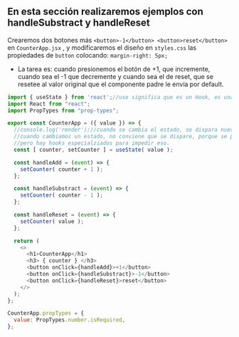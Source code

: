 ## En esta sección realizaremos ejemplos con handleSubstract y handleReset
Crearemos dos botones más `<button>-1</button> <button>reset</button>` en `CounterApp.jsx` , y modificaremos el diseño en `styles.css` las propiedades de `button` colocando: `margin-right: 5px;` 

- La tarea es: cuando presionemos el botón de +1, que incremente, cuando sea el -1 que decremente y cuando sea el de reset, que se resetee al valor original que el componente padre le envía por default.

```js
import { useState } from 'react';//use significa que es un Hook, es una regla
import React from "react";
import PropTypes from "prop-types";

export const CounterApp = ({ value }) => {
  //console.log('render');//cuando se cambia el estado, se dispara nuevamente el functional component
  //cuando cambiamos un estado, no conviene que se dispare, porque se puede agregar nuevamente datos
  //pero hay hooks especialziados para impedir eso.
  const [ counter, setCounter ] = useState( value );

  const handleAdd = (event) => {
    setCounter( counter + 1 );
  };

  const handleSubstract = (event) => {
    setCounter( counter - 1 );
  };

  const handleReset = (event) => {
    setCounter( value );
  };

  return (
    <>
      <h1>CounterApp</h1>
      <h3> { counter } </h3>
      <button onClick={handleAdd}>+1</button>
      <button onClick={handleSubstract}>-1</button>
      <button onClick={handleReset}>reset</button>
    </>
  );
};

CounterApp.propTypes = {
  value: PropTypes.number.isRequired,
};
```
